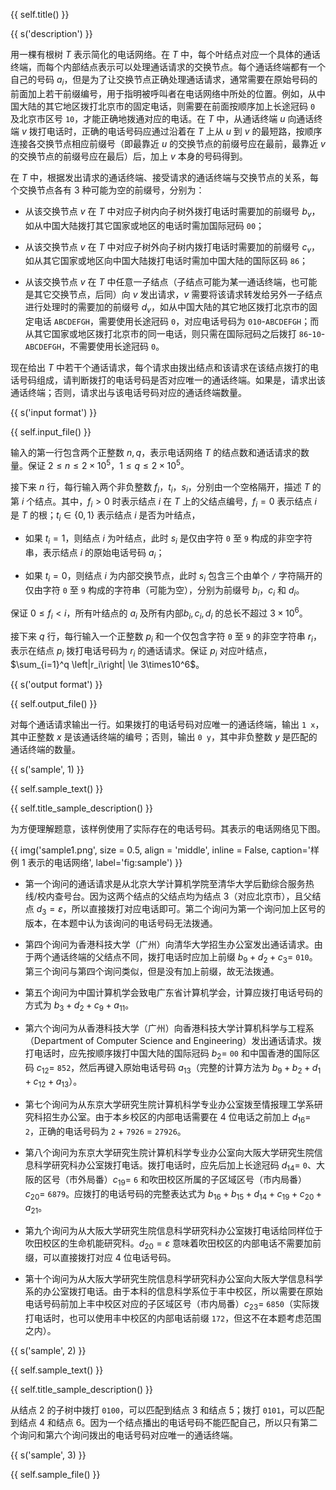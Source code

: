 {{ self.title() }}

{{ s('description') }}

用一棵有根树 $T$ 表示简化的电话网络。在 $T$ 中，每个叶结点对应一个具体的通话终端，而每个内部结点表示可以处理通话请求的交换节点。每个通话终端都有一个自己的号码 $a_i$，但是为了让交换节点正确处理通话请求，通常需要在原始号码的前面加上若干前缀编号，用于指明被呼叫者在电话网络中所处的位置。例如，从中国大陆的其它地区拨打北京市的固定电话，则需要在前面按顺序加上长途冠码 `0` 及北京市区号 `10`，才能正确地拨通对应的电话。在 $T$ 中，从通话终端 $u$ 向通话终端 $v$ 拨打电话时，正确的电话号码应通过沿着在 $T$ 上从 $u$ 到 $v$ 的最短路，按顺序连接各交换节点相应前缀号（即最靠近 $u$ 的交换节点的前缀号应在最前，最靠近 $v$ 的交换节点的前缀号应在最后）后，加上 $v$ 本身的号码得到。

在 $T$ 中，根据发出请求的通话终端、接受请求的通话终端与交换节点的关系，每个交换节点各有 $3$ 种可能为空的前缀号，分别为：

- 从该交换节点 $v$ 在 $T$ 中对应子树内向子树外拨打电话时需要加的前缀号 $b_v$，如从中国大陆拨打其它国家或地区的电话时需加国际冠码 `00`；

- 从该交换节点 $v$ 在 $T$ 中对应子树外向子树内拨打电话时需要加的前缀号 $c_v$，如从其它国家或地区向中国大陆拨打电话时需加中国大陆的国际区码 `86`；

- 从该交换节点 $v$ 在 $T$ 中任意一子结点（子结点可能为某一通话终端，也可能是其它交换节点，后同）向 $v$ 发出请求，$v$ 需要将该请求转发给另外一子结点进行处理时的需要加的前缀号 $d_v$，如从中国大陆的其它地区拨打北京市的固定电话 `ABCDEFGH`，需要使用长途冠码 `0`，对应电话号码为 `010`-`ABCDEFGH`；而从其它国家或地区拨打北京市的同一电话，则只需在国际冠码之后拨打 `86`-`10`-`ABCDEFGH`，不需要使用长途冠码 `0`。

现在给出 $T$ 中若干个通话请求，每个请求由拨出结点和该请求在该结点拨打的电话号码组成，请判断拨打的电话号码是否对应唯一的通话终端。如果是，请求出该通话终端；否则，请求出与该电话号码对应的通话终端数量。

{{ s('input format') }}

{{ self.input_file() }}

输入的第一行包含两个正整数 $n, q$，表示电话网络 $T$ 的结点数和通话请求的数量。保证 $2\le n\le 2\times 10^5$，$1\le q\le 2\times 10^5$。

接下来 $n$ 行，每行输入两个非负整数 $f_i$，$t_i$，$s_i$，分别由一个空格隔开，描述 $T$ 的第 $i$ 个结点。其中，$f_i>0$ 时表示结点 $i$ 在 $T$ 上的父结点编号，$f_i=0$ 表示结点 $i$ 是 $T$ 的根；$t_i\in\{0,1\}$ 表示结点 $i$ 是否为叶结点，

- 如果 $t_i=1$，则结点 $i$ 为叶结点，此时 $s_i$ 是仅由字符 `0` 至 `9` 构成的非空字符串，表示结点 $i$ 的原始电话号码 $a_i$；

- 如果 $t_i = 0$，则结点 $i$ 为内部交换节点，此时 $s_i$ 包含三个由单个 `/` 字符隔开的仅由字符 `0` 至 `9` 构成的字符串（可能为空），分别为前缀号 $b_i$，$c_i$ 和 $d_i$。

保证 $0\le f_i < i$，所有叶结点的 $a_i$ 及所有内部$b_i, c_i, d_i$ 的总长不超过 $3\times 10^6$。

接下来 $q$ 行，每行输入一个正整数 $p_i$ 和一个仅包含字符 `0` 至 `9` 的非空字符串 $r_i$，表示在结点 $p_i$ 拨打电话号码为 $r_i$ 的通话请求。保证 $p_i$ 对应叶结点，$\sum_{i=1}^q \left|r_i\right| \le 3\times10^6$。

{{ s('output format') }}

{{ self.output_file() }}

对每个通话请求输出一行。如果拨打的电话号码对应唯一的通话终端，输出 `1 x`，其中正整数 $x$ 是该通话终端的编号；否则，输出 `0 y`，其中非负整数 $y$ 是匹配的通话终端的数量。

{{ s('sample', 1) }}

{{ self.sample_text() }}

{{ self.title_sample_description() }}

为方便理解题意，该样例使用了实际存在的电话号码。其表示的电话网络见下图。

{{ img('sample1.png', size = 0.5, align = 'middle', inline = False, caption='样例 1 表示的电话网络', label='fig:sample') }}

- 第一个询问的通话请求是从北京大学计算机学院至清华大学后勤综合服务热线/校内查号台。因为这两个结点的父结点均为结点 $3$（对应北京市），且父结点 $d_3=\varepsilon$，所以直接拨打对应电话即可。第二个询问为第一个询问加上区号的版本，在本题中认为该询问的电话号码无法拨通。

- 第四个询问为香港科技大学（广州）向清华大学招生办公室发出通话请求。由于两个通话终端的父结点不同，拨打电话时应加上前缀 $b_9 + d_2 + c_3=$ `010`。第三个询问与第四个询问类似，但是没有加上前缀，故无法拨通。

- 第五个询问为中国计算机学会致电广东省计算机学会，计算应拨打电话号码的方式为 $b_3 + d_2 + c_9 + a_{11}$。

- 第六个询问为从香港科技大学（广州）向香港科技大学计算机科学与工程系（Department of Computer Science and Engineering）发出通话请求。拨打电话时，应先按顺序拨打中国大陆的国际冠码 $b_2=$ `00` 和中国香港的国际区码 $c_{12}=$ `852`，然后再键入原始电话号码 $a_{13}$（完整的计算方法为 $b_9 + b_2 + d_1 + c_{12} + a_{13}$）。

- 第七个询问为从东京大学研究生院计算机科学专业办公室拨至情报理工学系研究科招生办公室。由于本乡校区的内部电话需要在 $4$ 位电话之前加上 $d_{16}=$ `2`，正确的电话号码为 `2` $+$ `7926` $=$ `27926`。

- 第八个询问为东京大学研究生院计算机科学专业办公室向大阪大学研究生院信息科学研究科办公室拨打电话。拨打电话时，应先后加上长途冠码 $d_{14}=$ `0`、大阪的区号（市外局番）$c_{19}=$ `6` 和吹田校区所属的子区域区号（市内局番）$c_{20}=$ `6879`。应拨打的电话号码的完整表达式为 $b_{16}+b_{15}+d_{14}+c_{19}+c_{20}+a_{21}$。

- 第九个询问为从大阪大学研究生院信息科学研究科办公室拨打电话给同样位于吹田校区的生命机能研究科。$d_{20}=\varepsilon$ 意味着吹田校区的内部电话不需要加前缀，可以直接拨打对应 $4$ 位电话号码。

- 第十个询问为从大阪大学研究生院信息科学研究科办公室向大阪大学信息科学系的办公室拨打电话。由于本科的信息科学系位于丰中校区，所以需要在原始电话号码前加上丰中校区对应的子区域区号（市内局番）$c_{23}=$ `6850`（实际拨打电话时，也可以使用丰中校区的内部电话前缀 `172`，但这不在本题考虑范围之内）。

{{ s('sample', 2) }}

{{ self.sample_text() }}

{{ self.title_sample_description() }}

从结点 $2$ 的子树中拨打 `0100`，可以匹配到结点 $3$ 和结点 $5$；拨打 `0101`，可以匹配到结点 $4$ 和结点 $6$。因为一个结点播出的电话号码不能匹配自己，所以只有第二个询问和第六个询问拨出的电话号码对应唯一的通话终端。

{{ s('sample', 3) }}

{{ self.sample_file() }}